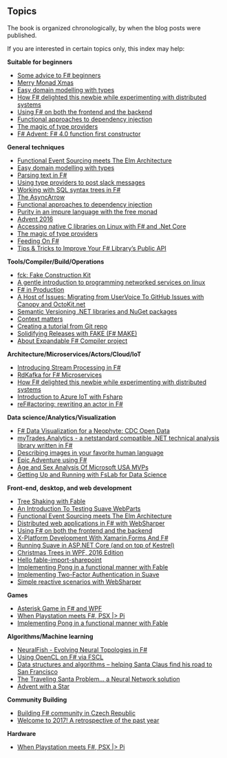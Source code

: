 ## Topics

The book is organized chronologically, by when the blog posts were published.

If you are interested in certain topics only, this index may help:

**Suitable for beginners**

* [Some advice to F# beginners](../2016-12-12-Pierre_Irrmann/index.md)
* [Merry Monad Xmas](../2016-12-11-Jeremy_Abbott/index.md)
* [Easy domain modelling with types](../2016-11-28-Mark_Seemann/index.md)
* [How F# delighted this newbie while experimenting with distributed systems](../2016-12-08-Hussam_Abu-Libdeh/index.md)
* [Using F# on both the frontend and the backend](../2016-12-06-Daniel_Bachler/index.md)
* [Functional approaches to dependency injection](../2016-12-05-Scott_Wlaschin/index.md)
* [The magic of type providers](../2016-12-24-Roman_Nevolin/index.md)
* [F# Advent: F# 4.0 function first constructor](../2016-12-29-Eriawan_Kusumawardho/index.md)

**General techniques**

* [Functional Event Sourcing meets The Elm Architecture](../2016-11-27-Anthony_Lloyd/index.md)
* [Easy domain modelling with types](../2016-11-28-Mark_Seemann/index.md)
* [Parsing text in F#](../2016-12-10-Erik_Schierboom/index.md)
* [Using type providers to post slack messages](../2016-12-05-Rachel_Reese/index.md)
* [Working with SQL syntax trees in F#](../2016-12-13-Isak_Sky/index.md)
* [The AsyncArrow](../2016-12-14-Troy_Kershaw/index.md)
* [Functional approaches to dependency injection](../2016-12-05-Scott_Wlaschin/index.md)
* [Purity in an impure language with the free monad](../2016-12-25-Leif_Battermann/index.md)
* [Advent 2016](../2016-12-16-Michael_Newton/index.md)
* [Accessing native C libraries on Linux with F# and .Net Core](../2016-12-17-Jan_Schiefer/index.md)
* [The magic of type providers](../2016-12-24-Roman_Nevolin/index.md)
* [Feeding On F#](../2016-12-20-Tea_Driven_Development/index.md)
* [Tips & Tricks to Improve Your F# Library’s Public API](../2016-12-30-Paulmichael_Blasucci/index.md)

**Tools/Compiler/Build/Operations**

* [fck: Fake Construction Kit](../2016-12-04-Jeremie_Chassaing/index.md)
* [A gentle introduction to programming networked services on linux](../2016-12-03-Henrik_Feldt/index.md)
* [F# in Production](../2016-12-02-Kristian_Schmidt/index.md)
* [A Host of Issues: Migrating from UserVoice To GitHub Issues with Canopy and OctoKit.net](../2016-12-02-Chet_Husk/index.md)
* [Semantic Versioning .NET libraries and NuGet packages](../2016-12-01-Ramon_Soto_Mathiesen/index.md)
* [Context matters](../2016-12-01-Steffen_Forkmann/index.md)
* [Creating a tutorial from Git repo](../2016-12-19-Tomasz_Heimowski/index.md)
* [Solidifying Releases with FAKE (F# MAKE)](../2016-12-21-Elastic_Inc/index.md)
* [About Expandable F# Compiler project](../2016-12-23-kekyo2/index.md)

**Architecture/Microservices/Actors/Cloud/IoT**

* [Introducing Stream Processing in F#](../2016-11-29-Mikhail_Shilkov/index.md)
* [RdKafka for F# Microservices](../2016-12-08-Jonathan_Leaver/index.md)
* [How F# delighted this newbie while experimenting with distributed systems](../2016-12-08-Hussam_Abu-Libdeh/index.md)
* [Introduction to Azure IoT with Fsharp](../2016-11-28-Bill_Berry/index.md)
* [reF#actoring: rewriting an actor in F#](../2016-12-20-Vagif_Abilov/index.md)

**Data science/Analytics/Visualization**

* [F# Data Visualization for a Neophyte: CDC Open Data](../2016-11-27-Rick_Pack/index.md)
* [myTrades.Analytics - a netstandard compatible .NET technical analysis library written in F#](../2016-12-09-Gergely_Kalapos/index.md)
* [Describing images in your favorite human language](../2016-12-07-Edgar_Sanchez/index.md)
* [Epic Adventure using F#](../2016-12-17-Kunjan_Dalal/index.md)
* [Age and Sex Analysis Of Microsoft USA MVPs](../2016-12-25-Jamie_Dixon/index.md)
* [Getting Up and Running with FsLab for Data Science](../2016-12-27-Jon_Wood/index.md)

**Front-end, desktop, and web development**

* [Tree Shaking with Fable](../2016-11-30-Alfonso_Garcia-Caro/index.md)
* [An Introduction To Testing Suave WebParts](../2016-12-11-Matt_Olson/index.md)
* [Functional Event Sourcing meets The Elm Architecture](../2016-11-27-Anthony_Lloyd/index.md)
* [Distributed web applications in F# with WebSharper](../2016-12-07-Andras_Janko/index.md)
* [Using F# on both the frontend and the backend](../2016-12-06-Daniel_Bachler/index.md)
* [X-Platform Development With Xamarin.Forms And F#](../2016-12-04-Phillip_Trelford/index.md)
* [Running Suave in ASP.NET Core (and on top of Kestrel)](../2016-12-15-Dustin_Moris_Gorski/index.md)
* [Christmas Trees in WPF, 2016 Edition](../2016-12-15-Reed_Copsey_Jr/index.md)
* [Hello fable-import-sharepoint](../2016-12-22-David_Podhola/index.md)
* [Implementing Pong in a functional manner with Fable](../2016-12-26-Marcel_Schwark/index.md)
* [Implementing Two-Factor Authentication in Suave](../2016-12-26-Tamizh_Vendan/index.md)
* [Simple reactive scenarios with WebSharper](../2016-12-31-Adam_Granicz/index.md)

**Games**

* [Asterisk Game in F# and WPF](../2016-12-06-Mark_Heath/index.md)
* [When Playstation meets F\#, PSX |> Pi](../2016-12-24-Ross_McKinlay_Andrea_McAts/index.md)
* [Implementing Pong in a functional manner with Fable](../2016-12-26-Marcel_Schwark/index.md)

**Algorithms/Machine learning**

* [NeuralFish - Evolving Neural Topologies in F#](../2016-11-30-Jeremy_Bellows/index.md)
* [Using OpenCL on F# via FSCL](../2016-11-29-josesoyo/index.md)
* [Data structures and algorithms – helping Santa Claus find his road to San Francisco](../2016-12-19-Tomasz_Jaskula/index.md)
* [The Traveling Santa Problem… a Neural Network solution](../2016-12-21-Riccardo_Terrell/index.md)
* [Advent with a Star](../2016-12-23-Carsten_Konig/index.md)

**Community Building**

* [Building F# community in Czech Republic](../2016-12-13-Roman_Provaznik/index.md)
* [Welcome to 2017! A retrospective of the past year](../2017-01-01-FSSF/index.md)

**Hardware**

* [When Playstation meets F\#, PSX |> Pi](../2016-12-24-Ross_McKinlay_Andrea_McAts/index.md)
